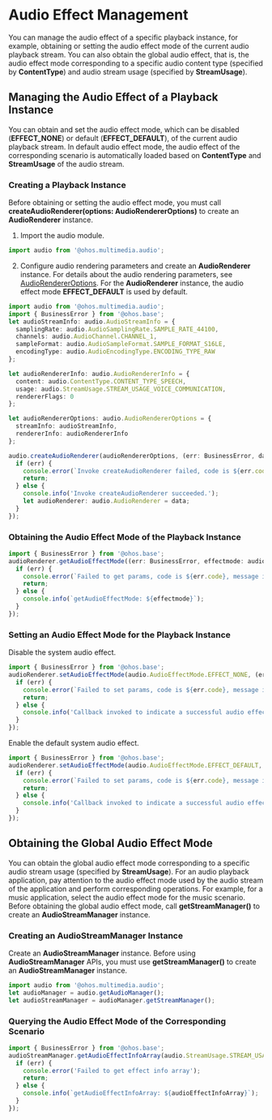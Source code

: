 # Audio Effect Management

You can manage the audio effect of a specific playback instance, for example, obtaining or setting the audio effect mode of the current audio playback stream. You can also obtain the global audio effect, that is, the audio effect mode corresponding to a specific audio content type (specified by **ContentType**) and audio stream usage (specified by **StreamUsage**).

## Managing the Audio Effect of a Playback Instance

You can obtain and set the audio effect mode, which can be disabled (**EFFECT_NONE**) or default (**EFFECT_DEFAULT**), of the current audio playback stream. In default audio effect mode, the audio effect of the corresponding scenario is automatically loaded based on **ContentType** and **StreamUsage** of the audio stream.

### Creating a Playback Instance

Before obtaining or setting the audio effect mode, you must call **createAudioRenderer(options: AudioRendererOptions)** to create an **AudioRenderer** instance.

1. Import the audio module.

  ```ts
  import audio from '@ohos.multimedia.audio';
  ```

2. Configure audio rendering parameters and create an **AudioRenderer** instance. For details about the audio rendering parameters, see [AudioRendererOptions](../reference/apis/js-apis-audio.md#audiorendereroptions8). For the **AudioRenderer** instance, the audio effect mode **EFFECT_DEFAULT** is used by default.

  ```ts
  import audio from '@ohos.multimedia.audio';
  import { BusinessError } from '@ohos.base';  
  let audioStreamInfo: audio.AudioStreamInfo = {
    samplingRate: audio.AudioSamplingRate.SAMPLE_RATE_44100,
    channels: audio.AudioChannel.CHANNEL_1,
    sampleFormat: audio.AudioSampleFormat.SAMPLE_FORMAT_S16LE,
    encodingType: audio.AudioEncodingType.ENCODING_TYPE_RAW
  };

  let audioRendererInfo: audio.AudioRendererInfo = {
    content: audio.ContentType.CONTENT_TYPE_SPEECH,
    usage: audio.StreamUsage.STREAM_USAGE_VOICE_COMMUNICATION,
    rendererFlags: 0
  };

  let audioRendererOptions: audio.AudioRendererOptions = {
    streamInfo: audioStreamInfo,
    rendererInfo: audioRendererInfo
  };

  audio.createAudioRenderer(audioRendererOptions, (err: BusinessError, data: audio.AudioRenderer) => {
    if (err) {
      console.error(`Invoke createAudioRenderer failed, code is ${err.code}, message is ${err.message}`);
      return;
    } else {
      console.info('Invoke createAudioRenderer succeeded.');
      let audioRenderer: audio.AudioRenderer = data;
    }
  });
  ```

### Obtaining the Audio Effect Mode of the Playback Instance

  ```ts
  import { BusinessError } from '@ohos.base';  
  audioRenderer.getAudioEffectMode((err: BusinessError, effectmode: audio.AudioEffectMode) => {
    if (err) {
      console.error(`Failed to get params, code is ${err.code}, message is ${err.message}`);
      return;    
    } else {
      console.info(`getAudioEffectMode: ${effectmode}`);
    }
  });
  ```

### Setting an Audio Effect Mode for the Playback Instance

Disable the system audio effect.

  ```ts
  import { BusinessError } from '@ohos.base';  
  audioRenderer.setAudioEffectMode(audio.AudioEffectMode.EFFECT_NONE, (err: BusinessError) => {
    if (err) {
      console.error(`Failed to set params, code is ${err.code}, message is ${err.message}`);
      return;
    } else {
      console.info('Callback invoked to indicate a successful audio effect mode setting.');
    }
  });
  ```

Enable the default system audio effect.

  ```ts
  import { BusinessError } from '@ohos.base';  
  audioRenderer.setAudioEffectMode(audio.AudioEffectMode.EFFECT_DEFAULT, (err: BusinessError) => {
    if (err) {
      console.error(`Failed to set params, code is ${err.code}, message is ${err.message}`);
      return;
    } else {
      console.info('Callback invoked to indicate a successful audio effect mode setting.');
    }
  });
  ```

## Obtaining the Global Audio Effect Mode

You can obtain the global audio effect mode corresponding to a specific audio stream usage (specified by **StreamUsage**).
For an audio playback application, pay attention to the audio effect mode used by the audio stream of the application and perform corresponding operations. For example, for a music application, select the audio effect mode for the music scenario. Before obtaining the global audio effect mode, call **getStreamManager()** to create an **AudioStreamManager** instance.

### Creating an AudioStreamManager Instance

Create an **AudioStreamManager** instance. Before using **AudioStreamManager** APIs, you must use **getStreamManager()** to create an **AudioStreamManager** instance.

   ```ts
   import audio from '@ohos.multimedia.audio';
   let audioManager = audio.getAudioManager();
   let audioStreamManager = audioManager.getStreamManager();
   ```

### Querying the Audio Effect Mode of the Corresponding Scenario

  ```ts
  import { BusinessError } from '@ohos.base';  
  audioStreamManager.getAudioEffectInfoArray(audio.StreamUsage.STREAM_USAGE_MEDIA, async (err: BusinessError, audioEffectInfoArray: audio.AudioEffectInfoArray) => {
    if (err) {
      console.error('Failed to get effect info array');
      return;    
    } else {
      console.info(`getAudioEffectInfoArray: ${audioEffectInfoArray}`);
    }
  });
  ```
